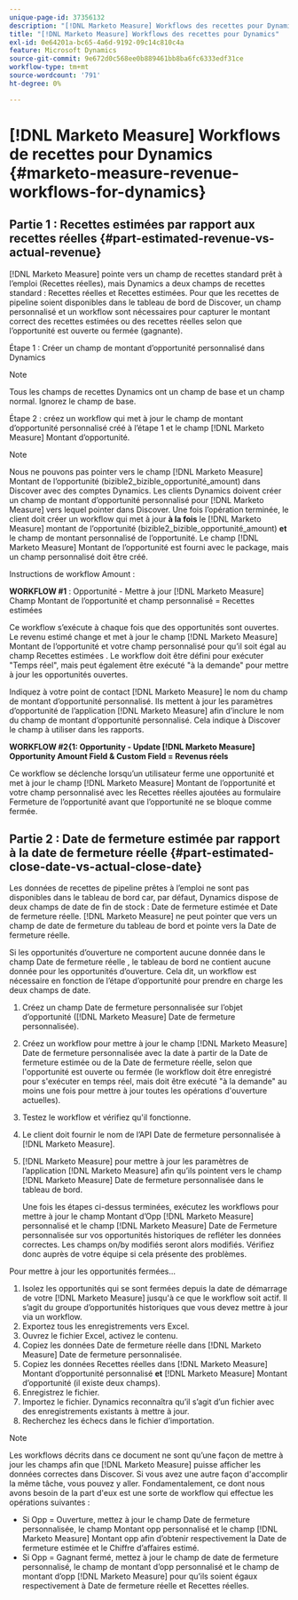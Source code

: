 ```yaml
---
unique-page-id: 37356132
description: "[!DNL Marketo Measure] Workflows des recettes pour Dynamics - [!DNL Marketo Measure]"
title: "[!DNL Marketo Measure] Workflows des recettes pour Dynamics"
exl-id: 0e64201a-bc65-4a6d-9192-09c14c810c4a
feature: Microsoft Dynamics
source-git-commit: 9e672d0c568ee0b889461bb8ba6fc6333edf31ce
workflow-type: tm+mt
source-wordcount: '791'
ht-degree: 0%

---
```


# [!DNL Marketo Measure] Workflows de recettes pour Dynamics {#marketo-measure-revenue-workflows-for-dynamics}

## Partie 1 : Recettes estimées par rapport aux recettes réelles {#part-estimated-revenue-vs-actual-revenue}

[!DNL Marketo Measure] pointe vers un champ de recettes standard prêt à l’emploi (Recettes réelles), mais Dynamics a deux champs de recettes standard : Recettes réelles et Recettes estimées. Pour que les recettes de pipeline soient disponibles dans le tableau de bord de Discover, un champ personnalisé et un workflow sont nécessaires pour capturer le montant correct des recettes estimées ou des recettes réelles selon que l’opportunité est ouverte ou fermée (gagnante).

Étape 1 : Créer un champ de montant d’opportunité personnalisé dans Dynamics

>[!NOTE]
>
>Tous les champs de recettes Dynamics ont un champ de base et un champ normal. Ignorez le champ de base.

Étape 2 : créez un workflow qui met à jour le champ de montant d’opportunité personnalisé créé à l’étape 1 et le champ [!DNL Marketo Measure] Montant d’opportunité.

>[!NOTE]
>
>Nous ne pouvons pas pointer vers le champ [!DNL Marketo Measure] Montant de l’opportunité (bizible2_bizible_opportunité_amount) dans Discover avec des comptes Dynamics. Les clients Dynamics doivent créer un champ de montant d’opportunité personnalisé pour [!DNL Marketo Measure] vers lequel pointer dans Discover. Une fois l’opération terminée, le client doit créer un workflow qui met à jour **à la fois** le [!DNL Marketo Measure] montant de l’opportunité (bizible2_bizible_opportunité_amount) **et** le champ de montant personnalisé de l’opportunité. Le champ [!DNL Marketo Measure] Montant de l’opportunité est fourni avec le package, mais un champ personnalisé doit être créé.

Instructions de workflow Amount :

**WORKFLOW #1** : Opportunité - Mettre à jour [!DNL Marketo Measure] Champ Montant de l’opportunité et champ personnalisé = Recettes estimées

Ce workflow s’exécute à chaque fois que des opportunités sont ouvertes. Le revenu estimé change et met à jour le champ [!DNL Marketo Measure] Montant de l’opportunité et votre champ personnalisé pour qu’il soit égal au champ Recettes estimées . Le workflow doit être défini pour exécuter &quot;Temps réel&quot;, mais peut également être exécuté &quot;à la demande&quot; pour mettre à jour les opportunités ouvertes.

Indiquez à votre point de contact [!DNL Marketo Measure] le nom du champ de montant d’opportunité personnalisé. Ils mettent à jour les paramètres d’opportunité de l’application [!DNL Marketo Measure] afin d’inclure le nom du champ de montant d’opportunité personnalisé. Cela indique à Discover le champ à utiliser dans les rapports.

**WORKFLOW #2{1: Opportunity - Update [!DNL Marketo Measure] Opportunity Amount Field &amp; Custom Field = Revenus réels**

Ce workflow se déclenche lorsqu’un utilisateur ferme une opportunité et met à jour le champ [!DNL Marketo Measure] Montant de l’opportunité et votre champ personnalisé avec les Recettes réelles ajoutées au formulaire Fermeture de l’opportunité avant que l’opportunité ne se bloque comme fermée.

## Partie 2 : Date de fermeture estimée par rapport à la date de fermeture réelle {#part-estimated-close-date-vs-actual-close-date}

Les données de recettes de pipeline prêtes à l’emploi ne sont pas disponibles dans le tableau de bord car, par défaut, Dynamics dispose de deux champs de date de fin de stock : Date de fermeture estimée et Date de fermeture réelle. [!DNL Marketo Measure] ne peut pointer que vers un champ de date de fermeture du tableau de bord et pointe vers la Date de fermeture réelle.

Si les opportunités d’ouverture ne comportent aucune donnée dans le champ Date de fermeture réelle , le tableau de bord ne contient aucune donnée pour les opportunités d’ouverture. Cela dit, un workflow est nécessaire en fonction de l’étape d’opportunité pour prendre en charge les deux champs de date.

1. Créez un champ Date de fermeture personnalisée sur l’objet d’opportunité ([!DNL Marketo Measure] Date de fermeture personnalisée).
1. Créez un workflow pour mettre à jour le champ [!DNL Marketo Measure] Date de fermeture personnalisée avec la date à partir de la Date de fermeture estimée ou de la Date de fermeture réelle, selon que l&#39;opportunité est ouverte ou fermée (le workflow doit être enregistré pour s&#39;exécuter en temps réel, mais doit être exécuté &quot;à la demande&quot; au moins une fois pour mettre à jour toutes les opérations d&#39;ouverture actuelles).
1. Testez le workflow et vérifiez qu&#39;il fonctionne.
1. Le client doit fournir le nom de l’API Date de fermeture personnalisée à [!DNL Marketo Measure].
1. [!DNL Marketo Measure] pour mettre à jour les paramètres de l’application [!DNL Marketo Measure] afin qu’ils pointent vers le champ [!DNL Marketo Measure] Date de fermeture personnalisée dans le tableau de bord.

   Une fois les étapes ci-dessus terminées, exécutez les workflows pour mettre à jour le champ Montant d’Opp [!DNL Marketo Measure] personnalisé et le champ [!DNL Marketo Measure] Date de Fermeture personnalisée sur vos opportunités historiques de refléter les données correctes. Les champs on/by modifiés seront alors modifiés. Vérifiez donc auprès de votre équipe si cela présente des problèmes.

Pour mettre à jour les opportunités fermées...

1. Isolez les opportunités qui se sont fermées depuis la date de démarrage de votre [!DNL Marketo Measure] jusqu&#39;à ce que le workflow soit actif. Il s’agit du groupe d’opportunités historiques que vous devez mettre à jour via un workflow.
1. Exportez tous les enregistrements vers Excel.
1. Ouvrez le fichier Excel, activez le contenu.
1. Copiez les données Date de fermeture réelle dans [!DNL Marketo Measure] Date de fermeture personnalisée.
1. Copiez les données Recettes réelles dans [!DNL Marketo Measure] Montant d’opportunité personnalisé **et** [!DNL Marketo Measure] Montant d’opportunité (il existe deux champs).
1. Enregistrez le fichier.
1. Importez le fichier. Dynamics reconnaîtra qu’il s’agit d’un fichier avec des enregistrements existants à mettre à jour.
1. Recherchez les échecs dans le fichier d’importation.

>[!NOTE]
>
>Les workflows décrits dans ce document ne sont qu’une façon de mettre à jour les champs afin que [!DNL Marketo Measure] puisse afficher les données correctes dans Discover. Si vous avez une autre façon d&#39;accomplir la même tâche, vous pouvez y aller. Fondamentalement, ce dont nous avons besoin de la part d&#39;eux est une sorte de workflow qui effectue les opérations suivantes :
>
> * Si Opp = Ouverture, mettez à jour le champ Date de fermeture personnalisée, le champ Montant opp personnalisé et le champ [!DNL Marketo Measure] Montant opp afin d’obtenir respectivement la Date de fermeture estimée et le Chiffre d’affaires estimé.
> * Si Opp = Gagnant fermé, mettez à jour le champ de date de fermeture personnalisé, le champ de montant d’opp personnalisé et le champ de montant d’opp [!DNL Marketo Measure] pour qu’ils soient égaux respectivement à Date de fermeture réelle et Recettes réelles.
